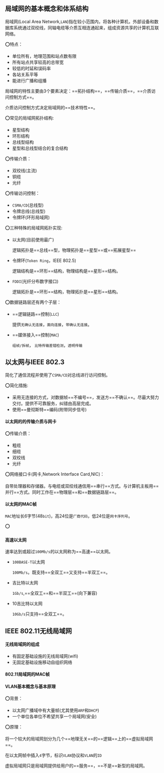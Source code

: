 ## 局域网的基本概念和体系结构

局域网(Local Area Network,`LAN`)指在较小范围内，将各种计算机，外部设备和数据库系统通过双绞线，同轴电缆等介质互相连通起来，组成资源共享的计算机互联网络。

:o:特点：

- 单位所有，地理范围和站点数有限
- 所有站点共享较高的总带宽
- 较低的时延和误码率
- 各站关系平等
- 能进行广播和组播



局域网的特性主要由3个要素决定：==拓扑结构==，==传输介质==，==介质访问控制方式==。

介质访问控制方式决定局域网的==技术特性==。

:o:常见的局域网拓扑结构:

- 星型结构
- 环形结构
- 总线型结构
- 星型和总线型结合的复合结构



:o:传输介质：

- 双绞线(主流)
- 铜缆
- 光纤



:o:传输访问控制：

- `CSMA/CD`(总线型)
- 令牌总线(总线型)
- 令牌环(环形局域网)



:o:三种特殊的局域网拓扑实现:

- 以太网(目前使用最广)

  逻辑拓扑是==总线==型，物理拓扑是==星型==或==拓展星型==

- 令牌环(`Token Ring`，IEEE 802.5)

  逻辑结构是==环形==结构，物理结构是==星形==结构。

- `FDDI`(光纤分布数字接口)

  逻辑拓扑是==环形==结构，物理拓扑是==星形==结构。



:o:数据链路层还有两个子层：

- ==逻辑链路==控制(`LLC`)

  提供`无确认无连接`，`面向连接`，`带确认无连接`。

- ==媒体接入==控制(`MAC`)

  `组帧/拆帧`， `比特传输差错检测`，`透明传输`





## 以太网与IEEE 802.3

简化了通信流程并使用了`CSMA/CD`对总线进行访问控制。

:o:简化措施:

- 采用无连接的方式，对数据帧==不编号==，发送方==不确认==。尽最大努力交付。提供不可靠服务，纠错由高层完成。
- 使用==曼彻斯特==编码(附带同步信号)



#### 以太网的的传输介质与网卡

:o:传输介质：

- 粗缆
- 细缆
- 双绞线
- 光纤

:o:网络接口卡(网卡,Network Interface Card,NIC)：

自带处理器和存储器。与电缆或双绞线通信用==串行==方式。与计算机主板用==并行==方式。同时工作在==物理层==和==数据链路层==。





#### 以太网的MAC帧

`MAC`地址长6字节(48`bit`)，高24位是`厂商代码`，低24位是`网卡序列号`。

:o:





#### 高速以太网

速率达到或超过`100Mb/s`的以太网称为==高速==以太网。

- `100BASE-T`以太网

  `100Mb/s`。既支持==全双工==又支持==半双工==。

- 吉比特以太网

  `1Gb/s`,==全双工==和==半双工==(向下兼容)

- 10吉比特以太网

  `10Gb/s`只支持==全双工==。



## IEEE 802.11无线局域网



#### 无线局域网的组成

- 有固定基础设施的无线局域网(wifi)
- 无固定基础设施移动自组织网络

#### 802.11局域网的MAC帧





#### VLAN基本概念与基本原理

:o:背景：

- 以太网广播域中有大量帧(尤其使用`ARP`和`DHCP`)
- 一个单位各单位不希望共享一个局域网(安全)



:o:原理：

将一个较大的局域网划分为几个==地理无关==的==逻辑==上的==虚拟局域网==。

在以太网帧中插入`4`字节，标识`VLAN`协议和`VLAN`的`ID`



虚拟局域网只是局域网提供给用户的==服务==，==不是==新型的局域网。